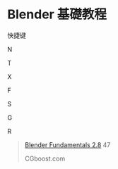# Blender 基礎教程

快捷键

N

T

X

F

S

G

R

























> [Blender Fundamentals 2.8](https://www.youtube.com/watch?list=PLa1F2ddGya_-UvuAqHAksYnB0qL9yWDO6&v=MF1qEhBSfq4) 47
>
> CGboost.com
>
> 

